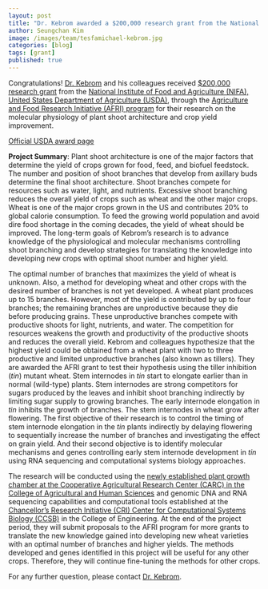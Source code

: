 ```yaml
---
layout: post
title: "Dr. Kebrom awarded a $200,000 research grant from the National Institute of Food and Agriculture (NIFA), United Stated Department of Agriculture (USDA)"
author: Seungchan Kim
image: /images/team/tesfamichael-kebrom.jpg
categories: [blog]
tags: [grant]
published: true
---
```


Congratulations! [Dr. Kebrom](https://ccsb.pvamu.edu/team/tesfamichael-kebrom/) and his colleagues received <a href="https://cris.nifa.usda.gov/cgi-bin/starfinder/0?path=fastlink1.txt&id=anon&pass=&search=R=91389&format=WEBFMT6NT">$200,000 research grant</a> from the <a href="https://nifa.usda.gov">National Institute of Food and Agriculture (NIFA), United States Department of Agriculture (USDA)</a>, through the <a href="https://nifa.usda.gov/program/agriculture-and-food-research-initiative-afri">Agriculture and Food Research Initiative (AFRI) program</a> for their research on the molecular physiology of plant shoot architecture and crop yield improvement. 

[Official USDA award page](https://cris.nifa.usda.gov/cgi-bin/starfinder/0?path=fastlink1.txt&id=anon&pass=&search=R=91389&format=WEBFMT6NT)

**Project Summary**: Plant shoot architecture is one of the major factors that determine the yield of crops grown for food, feed, and biofuel feedstock. The number and position of shoot branches that develop from axillary buds determine the final shoot architecture. Shoot branches compete for resources such as water, light, and nutrients. Excessive shoot branching reduces the overall yield of crops such as wheat and the other major crops. Wheat is one of the major crops grown in the US and contributes 20% to global calorie consumption. To feed the growing world population and avoid dire food shortage in the coming decades, the yield of wheat should be improved. The long-term goals of Kebrom’s research is to advance knowledge of the physiological and molecular mechanisms controlling shoot branching and develop strategies for translating the knowledge into developing new crops with optimal shoot number and higher yield. 

The optimal number of branches that maximizes the yield of wheat is unknown. Also, a method for developing wheat and other crops with the desired number of branches is not yet developed. A wheat plant produces up to 15 branches. However, most of the yield is contributed by up to four branches; the remaining branches are unproductive because they die before producing grains. These unproductive branches compete with productive shoots for light, nutrients, and water. The competition for resources weakens the growth and productivity of the productive shoots and reduces the overall yield. Kebrom and colleagues hypothesize that the highest yield could be obtained from a wheat plant with two to three productive and limited unproductive branches (also known as tillers). They are awarded the AFRI grant to test their hypothesis using the tiller inhibition (*tin*) mutant wheat. Stem internodes in *tin* start to elongate earlier than in normal (wild-type) plants. Stem internodes are strong competitors for sugars produced by the leaves and inhibit shoot branching indirectly by limiting sugar supply to growing branches. The early internode elongation in *tin* inhibits the growth of branches. The stem internodes in wheat grow after flowering. The first objective of their research is to control the timing of stem internode elongation in the *tin* plants indirectly by delaying flowering to sequentially increase the number of branches and investigating the effect on grain yield. And their second objective is to identify molecular mechanisms and genes controlling early stem internode development in *tin* using RNA sequencing and computational systems biology approaches. 

The research will be conducted using the <a href="https://www.pvamu.edu/blog/new-revolutionary-plant-growth-chamber-at-pvamu-to-aid-in-environmental-agriculture-research/">newly established plant growth chamber at the Cooperative Agricultural Research Center (CARC) in the College of Agricultural and Human Sciences</a> and genomic DNA and RNA sequencing capabilities and computational tools established at the <a href="https://ccsb.pvamu.edu">Chancellor’s Research Initiative (CRI) Center for Computational Systems Biology (CCSB)</a> in the College of Engineering. At the end of the project period, they will submit proposals to the AFRI program for more grants to translate the new knowledge gained into developing new wheat varieties with an optimal number of branches and higher yields. The methods developed and genes identified in this project will be useful for any other crops. Therefore, they will continue fine-tuning the methods for other crops. 

For any further question, please contact [Dr. Kebrom](https://ccsb.pvamu.edu/team/tesfamichael-kebrom/).
